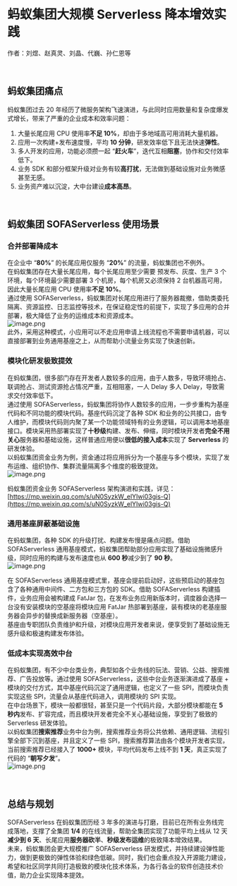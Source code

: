 <a name="lxJa9"></a>
# 蚂蚁集团大规模 Serverless 降本增效实践
作者：刘煜、赵真灵、刘晶、代巍、孙仁恩等

<br/>

<a name="NQLnH"></a>
## 蚂蚁集团痛点
蚂蚁集团过去 20 年经历了微服务架构飞速演进，与此同时应用数量和复杂度爆发式增长，带来了严重的企业成本和效率问题：

1. 大量长尾应用 CPU 使用率**不足 10%**，却由于多地域高可用消耗大量机器。
2. 应用一次构建+发布速度慢，平均 **10 分钟**，研发效率低下且无法快速**弹性**。
3. 多人开发的应用，功能必须攒一起 “**赶火车**”，迭代互相**阻塞**，协作和交付效率低下。
4. 业务 SDK 和部分框架升级对业务有较**高打扰**，无法做到基础设施对业务微感甚至无感。
5. 业务资产难以沉淀，大中台建设**成本高昂**。

<br/>

<a name="KmwTZ"></a>
## 蚂蚁集团 SOFAServerless 使用场景
<a name="Sprcv"></a>
### 合并部署降成本
在企业中 “**80%**” 的长尾应用仅服务 “**20%**” 的流量，蚂蚁集团也不例外。<br />在蚂蚁集团存在大量长尾应用，每个长尾应用至少需要 预发布、灰度、生产 3 个环境，每个环境最少需要部署 3 个机房，每个机房又必须保持 2 台机器高可用，因此大量长尾应用 CPU 使用率**不足 10%**。<br />通过使用 SOFAServerless，蚂蚁集团对长尾应用进行了服务器裁撤，借助类委托隔离、资源监控、日志监控等技术，在保证稳定性的前提下，实现了多应用的合并部署，极大降低了业务的运维成本和资源成本。<br />![image.png](https://intranetproxy.alipay.com/skylark/lark/0/2023/png/671/1697010009124-285a0679-2462-434d-8d75-2aa5a7ede7be.png#clientId=u2fc31cce-a2b2-4&from=paste&height=182&id=ub16bde42&originHeight=364&originWidth=1438&originalType=binary&ratio=2&rotation=0&showTitle=false&size=163395&status=done&style=none&taskId=u4de74533-5e86-41e0-bb44-9bc8203b9c9&title=&width=719)<br />此外，采用这种模式，小应用可以不走应用申请上线流程也不需要申请机器，可以直接部署到业务通用基座之上，从而帮助小流量业务实现了快速创新。

<a name="flzsk"></a>
### 模块化研发极致提效
在蚂蚁集团，很多部门存在开发者人数较多的应用，由于人数多，导致环境抢占、联调抢占、测试资源抢占情况严重，互相阻塞，一人 Delay 多人 Delay，导致需求交付效率低下。<br />通过使用 SOFAServerless，蚂蚁集团将协作人数较多的应用，一步步重构为基座代码和不同功能的模块代码。基座代码沉淀了各种 SDK 和业务的公共接口，由专人维护，而模块代码则内聚了某一个功能领域特有的业务逻辑，可以调用本地基座接口。模块采用热部署实现了**十秒级**构建、发布、伸缩，同时模块开发者**完全不用关心**服务器和基础设施，这样普通应用便以**很低的接入成本**实现了 **Serverless** 的研发体验。<br />以蚂蚁集团资金业务为例，资金通过将应用拆分为一个基座与多个模块，实现了发布运维、组织协作、集群流量隔离多个维度的极致提效。<br />![image.png](https://intranetproxy.alipay.com/skylark/lark/0/2023/png/671/1697011295180-dfc3def2-968b-4456-95f5-447cfe6b8282.png#clientId=u2fc31cce-a2b2-4&from=paste&height=814&id=u32abf9c9&originHeight=1628&originWidth=2924&originalType=binary&ratio=2&rotation=0&showTitle=false&size=1774843&status=done&style=none&taskId=u08c84de5-b5eb-4c19-b724-9826d13e397&title=&width=1462)

蚂蚁集团资金业务 SOFAServerless 架构演进和实践，详见：[https://mp.weixin.qq.com/s/uN0SyzkW_elYIwi03gis-Q](https://mp.weixin.qq.com/s/uN0SyzkW_elYIwi03gis-Q)

<a name="PZyNq"></a>
### 通用基座屏蔽基础设施
在蚂蚁集团，各种 SDK 的升级打扰、构建发布慢是痛点问题。借助 SOFAServerless 通用基座模式，蚂蚁集团帮助部分应用实现了基础设施微感升级，同时应用的构建与发布速度也从 **600 秒**减少到了 **90 秒**。<br />![image.png](https://intranetproxy.alipay.com/skylark/lark/0/2023/png/671/1697016458930-17177051-a51f-4a88-956f-6cabfd4a7b97.png#clientId=u2fc31cce-a2b2-4&from=paste&height=265&id=u9661d43a&originHeight=530&originWidth=2370&originalType=binary&ratio=2&rotation=0&showTitle=false&size=450843&status=done&style=none&taskId=uf4bf486d-f806-4164-b786-9cd2e0ff7d3&title=&width=1185)

在 SOFAServerless 通用基座模式里，基座会提前启动好，这些预启动的基座包含了各种通用中间件、二方包和三方包的 SDK。借助 SOFAServerless 构建插件，业务应用会被构建成 FatJar 包，在发布业务应用新版本时，调度器会选择一台没有安装模块的空基座将模块应用 FatJar 热部署到基座，装有模块的老基座服务器会异步的替换成新服务器（空基座）。<br />基座由专职团队负责维护和升级，对模块应用开发者来说，便享受到了基础设施无感升级和极速构建发布体验。

<a name="DOpxO"></a>
### 低成本实现高效中台
在蚂蚁集团，有不少中台类业务，典型如各个业务线的玩法、营销、公益、搜索推荐、广告投放等。通过使用 SOFAServerless，这些中台业务逐渐演进成了基座 + 模块的交付方式，其中基座代码沉淀了通用逻辑，也定义了一些 SPI，而模块负责实现这些 SPI，流量会从基座代码进入，调用模块的 SPI 实现。<br />在中台场景下，模块一般都很轻，甚至只是一个代码片段，大部分模块都能在 **5 秒内**发布、扩容完成，而且模块开发者完全不关心基础设施，享受到了极致的 Serverless 研发体验。<br />以蚂蚁集团**搜索推荐**业务中台为例，搜索推荐业务将公共依赖、通用逻辑、流程引擎全部下沉到基座，并且定义了一些 SPI，搜索推荐算法由各个模块开发者实现，当前搜索推荐已经接入了 **1000+** 模块，平均代码发布上线不到 **1 天**，真正实现了代码的 “**朝写夕发**”。<br />![image.png](https://intranetproxy.alipay.com/skylark/lark/0/2023/png/671/1697024085963-a8b74e7b-37d5-469f-97da-7ef7b3e6889f.png#clientId=u2fc31cce-a2b2-4&from=paste&height=684&id=u44c95749&originHeight=1368&originWidth=1412&originalType=binary&ratio=2&rotation=0&showTitle=false&size=728809&status=done&style=none&taskId=u34dbef7c-95c4-4e42-9613-0a25f3362a3&title=&width=706)

<br/>

<a name="Feh6b"></a>
## 总结与规划
SOFAServerless 在蚂蚁集团历经 3 年多的演进与打磨，目前已在所有业务线完成落地，支撑了全集团 **1/4** 的在线流量，帮助全集团实现了功能平均上线从 12 天**减少到 6 天**、长尾应用**服务器砍半**、**秒级发布运维**的极致降本增效结果。<br />未来，蚂蚁集团会更大规模推广 SOFAServerless 研发模式，并持续建设弹性能力，做到更极致的弹性体验和绿色低碳。同时，我们也会重点投入开源能力建设，希望和社区同学共同打造极致的模块化技术体系，为各行各业的软件创造技术价值，助力企业实现降本提效。
